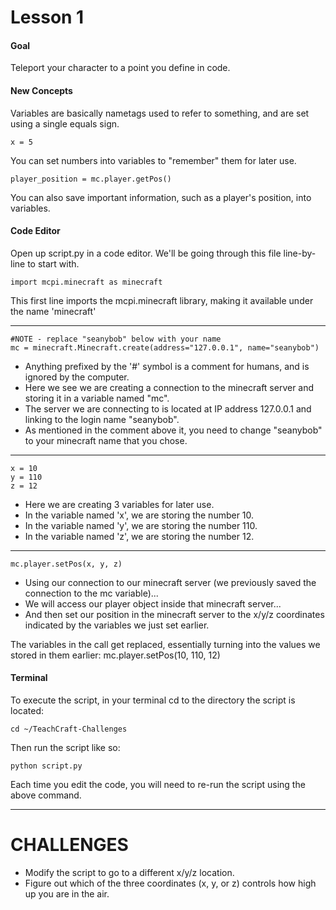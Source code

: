 # Lesson 1

#### Goal
Teleport your character to a point you define in code.

#### New Concepts

Variables are basically nametags used to refer to something, and are set using a single equals sign.

```
x = 5
```

You can set numbers into variables to "remember" them for later use.

```
player_position = mc.player.getPos()
```

You can also save important information, such as a player's position, into variables.


#### Code Editor
Open up script.py in a code editor. We'll be going through this file line-by-line to start with.

```
import mcpi.minecraft as minecraft
```
This first line imports the mcpi.minecraft library, making it available under the name 'minecraft'

-----------------

```
#NOTE - replace "seanybob" below with your name
mc = minecraft.Minecraft.create(address="127.0.0.1", name="seanybob")
```

- Anything prefixed by the '#' symbol is a comment for humans, and is ignored by the computer.
- Here we see we are creating a connection to the minecraft server and storing it in a variable named "mc".
- The server we are connecting to is located at IP address 127.0.0.1 and linking to the login name "seanybob".
- As mentioned in the comment above it, you need to change "seanybob" to your minecraft name that you chose.

-----------------

```
x = 10
y = 110
z = 12
```

- Here we are creating 3 variables for later use.
- In the variable named 'x', we are storing the number 10.
- In the variable named 'y', we are storing the number 110.
- In the variable named 'z', we are storing the number 12.

-----------------

```
mc.player.setPos(x, y, z)
```

- Using our connection to our minecraft server (we previously saved the connection to the mc variable)...
- We will access our player object inside that minecraft server...
- And then set our position in the minecraft server to the x/y/z coordinates indicated by the variables we just set earlier.

The variables in the call get replaced, essentially turning into the values we stored in them earlier: mc.player.setPos(10, 110, 12)


#### Terminal

To execute the script, in your terminal cd to the directory the script is located:
```
cd ~/TeachCraft-Challenges
```

Then run the script like so:
```
python script.py
```

Each time you edit the code, you will need to re-run the script using the above command.

----------------------

# CHALLENGES

- Modify the script to go to a different x/y/z location.
- Figure out which of the three coordinates (x, y, or z) controls how high up you are in the air.
